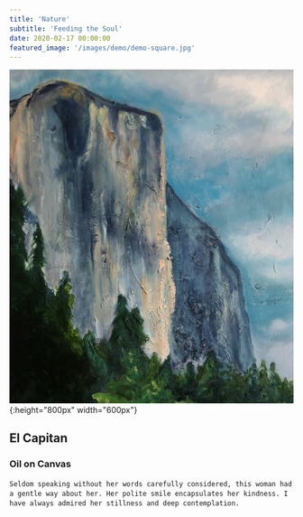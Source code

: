 ```yaml
---
title: 'Nature'
subtitle: 'Feeding the Soul'
date: 2020-02-17 00:00:00
featured_image: '/images/demo/demo-square.jpg'
---
```


  ![El Capitan](/images/nature/elcap.jpg){:height="800px" width="600px"}

## El Capitan

### Oil on Canvas

`Seldom speaking without her words carefully considered, this woman had a gentle way about her. Her polite smile encapsulates her kindness. I have always admired her stillness and deep contemplation.`

